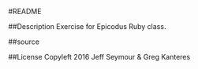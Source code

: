 #README

##Description
Exercise for Epicodus Ruby class.

##source

##License
Copyleft 2016 Jeff Seymour & Greg Kanteres
